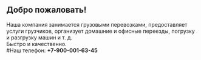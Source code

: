 ## Добро пожаловать!
Наша компания занимается грузовыми перевозками, предоставляет услуги грузчиков, организует домашние и офисные переезды, погрузку и разгрузку машин и т. д.<br/>
Быстро и качественно.<br/>
#Наш телефон: <b>+7-900-001-63-45<b>
